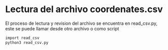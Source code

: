 # Lectura del archivo coordenates.csv

El proceso de lectura y revision del archivo se encuentra en read_csv.py, este se puede llamar desde otro archivo o como script

```sh
import read_csv
python3 read_csv.py
```